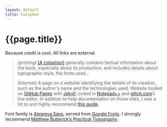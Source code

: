 ```yaml
---
layout: default
title: Colophon
---
```

# {{page.title}}

Because credit is cool. All links are external.

> <i>(printing)</i> [[A colophon]](//en.wiktionary.org/wiki/colophon) generally contains factual information about the book, especially about its production, and includes details about typographic style, the fonts used…
>
> <i>(Internet)</i> A page on a website identifying the details of its creation, such as the author's name and the technologies used.
Website hosted on [GitHub Pages](//pages.github.com/) with [Jekyll](//jekyllrb.com/), coded in [Notepad++](//notepad-plus-plus.org/) and [glitch.com]([//glitch.com/])’s live editor. In addition to help documentation on those sites, I owe a lot to and highly recommend [this guide](//jmcglone.com/guides/github-pages/).

Font family is [Alegreya Sans](//www.huertatipografica.com/en/fonts/alegreya-sans-ht), served from [Google Fonts](//fonts.google.com/?query=alegreya). I strongly recommend [Matthew Butterick’s <i>Practical Typography</i>](//practicaltypography.com/).